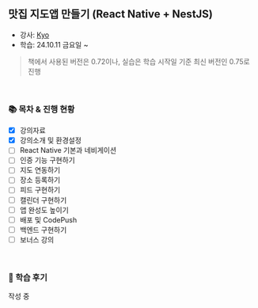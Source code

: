 ## 맛집 지도앱 만들기 (React Native + NestJS)

- 강사: [Kyo](https://www.inflearn.com/users/420582)
- 학습: 24.10.11 금요일 ~

> 책에서 사용된 버전은 0.72이나, 실습은 학습 시작일 기준 최신 버전인 0.75로 진행

<br>

### 📚 목차 & 진행 현황

- [x] 강의자료
- [x] 강의소개 및 환경설정
- [ ] React Native 기본과 네비게이션
- [ ] 인증 기능 구현하기
- [ ] 지도 연동하기
- [ ] 장소 등록하기
- [ ] 피드 구현하기
- [ ] 캘린더 구현하기
- [ ] 앱 완성도 높이기
- [ ] 배포 및 CodePush
- [ ] 백엔드 구현하기
- [ ] 보너스 강의

<br>

### 📝 학습 후기

작성 중
